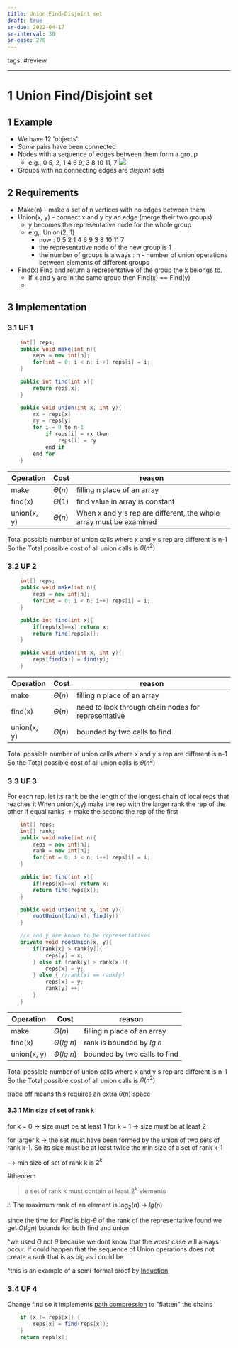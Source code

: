 ```yaml
---
title: Union Find-Disjoint set
draft: true
sr-due: 2022-04-17
sr-interval: 30
sr-ease: 270
---
```


tags: #review

---
# 1 Union Find/Disjoint set
## 1 Example
- We have 12 'objects'
- *Some* pairs have been connected
- Nodes with a sequence of edges between them form a group
	- e.g., 0 5,   2,   1 4 6 9,   3 8 10 11,    7
![](https://i.imgur.com/9iRxZoh.png)
- Groups with no connecting edges are *disjoint* sets

## 2 Requirements
- Make(n) - make a set of n vertices with no edges between them
- Union(x, y) - connect x and y by an edge (merge their two groups)
    - y becomes the representative node for the whole group
    - e,g,. Union(2, 1)
		- now : 0 5    2 1 4 6 9    3 8 10 11    7
		- the representative node of the new group is 1
		- the number of groups is always : n - number of union operations between elements of different groups
- Find(x) Find and return a representative of the group the x belongs to.
    - If x and y are in the same group then Find(x) == Find(y)
    - 

## 3 Implementation
### 3.1 UF 1
```java
	int[] reps;
	public void make(int n){
		reps = new int[n];
		for(int = 0; i < n; i++) reps[i] = i;
	}

	public int find(int x){
		return reps[x];
	}

	public void union(int x, int y){
		rx = reps[x]
		ry = reps[y]
		for i = 0 to n-1
			if reps[i] = rx then
				reps[i] = ry
			end if
		end for	
	}
``````

 Operation   | Cost | reason
-------------|------| --
 make        | $\Theta(n)$ | filling n place of an array
 find(x)     | $\Theta(1)$ | find value in array is constant
 union(x, y) | $\Theta(n)$ | When x and y's rep are different, the whole array must be examined

Total possible number of union calls where x and y's rep are different is n-1
So the Total possible cost of all union calls is $\theta(n^2)$ 

### 3.2 UF 2
``` java
	int[] reps;
	public void make(int n){
		reps = new int[n];
		for(int = 0; i < n; i++) reps[i] = i;
	}

	public int find(int x){
		if(reps[x]==x) return x;
		return find(reps[x]);
	}

	public void union(int x, int y){
		reps[find(x)] = find(y);
	}
```

Operation   | Cost | reason
-------------|------| --
 make        | $\Theta(n)$ | filling n place of an array
 find(x)     | $\Theta(n)$ | need to look through chain nodes for representative
 union(x, y) | $\Theta(n)$ | bounded by two calls to find

Total possible number of union calls where x and y's rep are different is n-1
So the Total possible cost of all union calls is $\theta(n^2)$ 

### 3.3 UF 3
For each rep, let its rank be the length of the longest chain of local reps that reaches it
When union(x,y) make the rep with the larger rank the rep of the other
If equal ranks -> make the second the rep of the first

``` java
	int[] reps;
	int[] rank;
	public void make(int n){
		reps = new int[n];
		rank = new int[n];
		for(int = 0; i < n; i++) reps[i] = i;
	}

	public int find(int x){
		if(reps[x]==x) return x;
		return find(reps[x]);
	}

	public void union(int x, int y){		
		rootUnion(find(x), find(y))
	}

	//x and y are known to be representatives
	private void rootUnion(x, y){
		if(rank[x] > rank[y]){
			reps[y] = x;
		} else if (rank[y] > rank[x]){
			reps[x] = y;
		} else { //rank[x] == rank[y]
			reps[x] = y;
			rank[y] ++;
		}
	}
```

Operation   | Cost | reason
------------|------| --
 make        | $\Theta(n)$ | filling n place of an array
 find(x)     | $\Theta(lg\ n)$ | rank is bounded by $lg\ n$
 union(x, y) | $\Theta(lg\ n)$ | bounded by two calls to find

Total possible number of union calls where x and y's rep are different is n-1
So the Total possible cost of all union calls is $\theta(n^2)$

trade off means this requires an extra $\theta(n)$ space

#### 3.3.1 Min size of set of rank k
for k = 0 -> size must be at least 1
for k = 1 -> size must be at least 2

for larger k -> the set must have been formed by the union of two sets of rank k-1. So its size must be at least twice the min size of a set of rank k-1

--> min size of set of rank k is $2^k$

#theorem
>a set of rank k must contain at least $2^k$ elements



$\therefore$ The maximum rank of an element is $\log_2(n)$  -> $lg(n)$

since the time for $Find$ is big-$\theta$ of the rank of the representative found we get $O(lg n)$ bounds for both find and union

^we used $O$ not $\theta$  because we dont know that the worst case will always occur.
If could happen that the sequence of Union operations does not create a rank that is as big as i could be

^this is an example of a semi-formal proof by [Induction](out/notes/induction.md)

### 3.4 UF 4
Change find so it implements [path compression](None) to "flatten" the chains

```java
	if (x != reps[x]) {
		reps[x] = find(reps[x]);
	}
	return reps[x];
```
